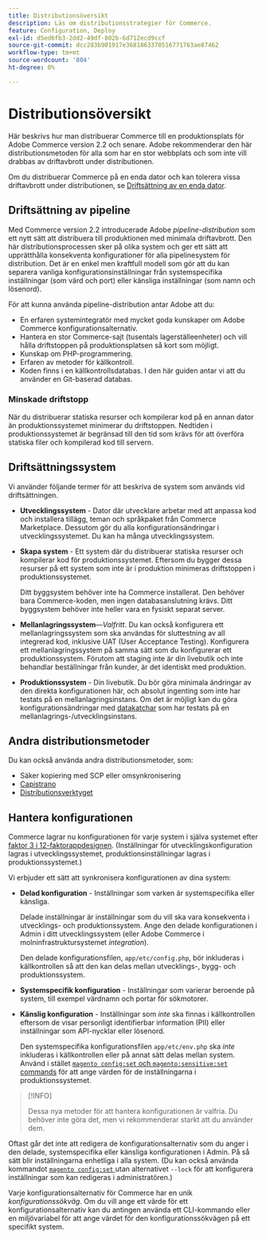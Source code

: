 ```yaml
---
title: Distributionsöversikt
description: Läs om distributionsstrategier för Commerce.
feature: Configuration, Deploy
exl-id: d5ed6fb3-2dd2-49df-802b-6d712ecd9ccf
source-git-commit: dcc283b901917e3681863370516771763ae87462
workflow-type: tm+mt
source-wordcount: '804'
ht-degree: 0%

---
```


# Distributionsöversikt

Här beskrivs hur man distribuerar Commerce till en produktionsplats för Adobe Commerce version 2.2 och senare. Adobe rekommenderar den här distributionsmetoden för alla som har en stor webbplats och som inte vill drabbas av driftavbrott under distributionen.

Om du distribuerar Commerce på en enda dator och kan tolerera vissa driftavbrott under distributionen, se [Driftsättning av en enda dator](../deployment/single-machine.md).

## Driftsättning av pipeline

Med Commerce version 2.2 introducerade Adobe _pipeline-distribution_ som ett nytt sätt att distribuera till produktionen med minimala driftavbrott. Den här distributionsprocessen sker på olika system och ger ett sätt att upprätthålla konsekventa konfigurationer för alla pipelinesystem för distribution. Det är en enkel men kraftfull modell som gör att du kan separera vanliga konfigurationsinställningar från systemspecifika inställningar (som värd och port) eller känsliga inställningar (som namn och lösenord).

För att kunna använda pipeline-distribution antar Adobe att du:

- En erfaren systemintegratör med mycket goda kunskaper om Adobe Commerce konfigurationsalternativ.
- Hantera en stor Commerce-sajt (tusentals lagerställeenheter) och vill hålla driftstoppen på produktionsplatsen så kort som möjligt.
- Kunskap om PHP-programmering.
- Erfaren av metoder för källkontroll.
- Koden finns i en källkontrollsdatabas. I den här guiden antar vi att du använder en Git-baserad databas.

### Minskade driftstopp

När du distribuerar statiska resurser och kompilerar kod på en annan dator än produktionssystemet minimerar du driftstoppen. Nedtiden i produktionssystemet är begränsad till den tid som krävs för att överföra statiska filer och kompilerad kod till servern.

## Driftsättningssystem

Vi använder följande termer för att beskriva de system som används vid driftsättningen.

- **Utvecklingssystem** - Dator där utvecklare arbetar med att anpassa kod och installera tillägg, teman och språkpaket från Commerce Marketplace. Dessutom gör du alla konfigurationsändringar i utvecklingssystemet. Du kan ha många utvecklingssystem.

- **Skapa system** - Ett system där du distribuerar statiska resurser och kompilerar kod för produktionssystemet. Eftersom du bygger dessa resurser på ett system som inte är i produktion minimeras driftstoppen i produktionssystemet.

  Ditt byggsystem behöver inte ha Commerce installerat. Den behöver bara Commerce-koden, men ingen databasanslutning krävs. Ditt byggsystem behöver inte heller vara en fysiskt separat server.

- **Mellanlagringssystem**—_Valfritt_. Du kan också konfigurera ett mellanlagringssystem som ska användas för sluttestning av all integrerad kod, inklusive UAT (User Acceptance Testing). Konfigurera ett mellanlagringssystem på samma sätt som du konfigurerar ett produktionssystem. Förutom att staging inte är din livebutik och inte behandlar beställningar från kunder, är det identiskt med produktion.

- **Produktionssystem** - Din livebutik. Du bör göra minimala ändringar av den direkta konfigurationen här, och absolut ingenting som inte har testats på en mellanlagringsinstans. Om det är möjligt kan du göra konfigurationsändringar med [datakatchar](https://developer.adobe.com/commerce/php/development/components/declarative-schema/patches/) som har testats på en mellanlagrings-/utvecklingsinstans.

## Andra distributionsmetoder

Du kan också använda andra distributionsmetoder, som:

- Säker kopiering med SCP eller omsynkronisering
- [Capistrano](https://capistranorb.com/documentation/overview/what-is-capistrano)
- [Distributionsverktyget](https://deployer.org/)

## Hantera konfigurationen

Commerce lagrar nu konfigurationen för varje system i själva systemet efter [faktor 3 i 12-faktorappdesignen](https://12factor.net/config). (Inställningar för utvecklingskonfiguration lagras i utvecklingssystemet, produktionsinställningar lagras i produktionssystemet.)

Vi erbjuder ett sätt att synkronisera konfigurationen av dina system:

- **Delad konfiguration** - Inställningar som varken är systemspecifika eller känsliga.

  Delade inställningar är inställningar som du vill ska vara konsekventa i utvecklings- och produktionssystem. Ange den delade konfigurationen i Admin i ditt utvecklingssystem (eller Adobe Commerce i molninfrastruktursystemet _integration_).

  Den delade konfigurationsfilen, `app/etc/config.php`, bör inkluderas i källkontrollen så att den kan delas mellan utvecklings-, bygg- och produktionssystem.

- **Systemspecifik konfiguration** - Inställningar som varierar beroende på system, till exempel värdnamn och portar för sökmotorer.

- **Känslig konfiguration** - Inställningar som _inte_ ska finnas i källkontrollen eftersom de visar personligt identifierbar information (PII) eller inställningar som API-nycklar eller lösenord.

  Den systemspecifika konfigurationsfilen `app/etc/env.php` ska _inte_ inkluderas i källkontrollen eller på annat sätt delas mellan system. Använd i stället [`magento config:set` och `magento:sensitive:set` commands](../cli/set-configuration-values.md) för att ange värden för de inställningarna i produktionssystemet.

>[!INFO]
>
>Dessa nya metoder för att hantera konfigurationen är valfria. Du behöver inte göra det, men vi rekommenderar starkt att du använder dem.

Oftast går det inte att redigera de konfigurationsalternativ som du anger i den delade, systemspecifika eller känsliga konfigurationen i Admin. På så sätt blir inställningarna enhetliga i alla system. (Du kan också använda kommandot [`magento config:set` ](../cli/set-configuration-values.md) utan alternativet `--lock` för att konfigurera inställningar som kan redigeras i administratören.)

Varje konfigurationsalternativ för Commerce har en unik _konfigurationssökväg_. Om du vill ange ett värde för ett konfigurationsalternativ kan du antingen använda ett CLI-kommando eller en miljövariabel för att ange värdet för den konfigurationssökvägen på ett specifikt system.
